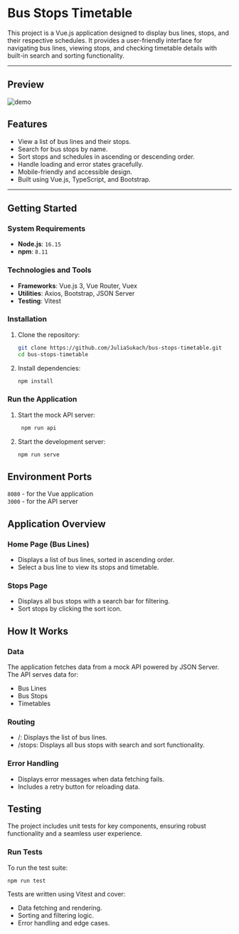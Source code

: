 # **Bus Stops Timetable**

This project is a Vue.js application designed to display bus lines, stops, and their respective schedules. It provides a user-friendly interface for navigating bus lines, viewing stops, and checking timetable details with built-in search and sorting functionality.

---

## Preview 
![demo](https://github.com/user-attachments/assets/a60250fc-1a2f-4818-822f-e0c0986e7d67)


## **Features**
- View a list of bus lines and their stops.
- Search for bus stops by name.
- Sort stops and schedules in ascending or descending order.
- Handle loading and error states gracefully.
- Mobile-friendly and accessible design.
- Built using Vue.js, TypeScript, and Bootstrap.

---

## **Getting Started**

### **System Requirements**
- **Node.js**: `16.15`
- **npm**: `8.11`

### **Technologies and Tools**
- **Frameworks**: Vue.js 3, Vue Router, Vuex
- **Utilities**: Axios, Bootstrap, JSON Server
- **Testing**: Vitest

### **Installation**
1. Clone the repository:
   ```bash
   git clone https://github.com/JuliaSukach/bus-stops-timetable.git
   cd bus-stops-timetable

2. Install dependencies:
    ```bash
    npm install

### **Run the Application**
1. Start the mock API server:
   ```bash
    npm run api

2. Start the development server:
    ```bash
    npm run serve

## Environment Ports
`8080` - for the Vue application <br/>
`3000` - for the API server

## **Application Overview**

### **Home Page (Bus Lines)**
- Displays a list of bus lines, sorted in ascending order.
- Select a bus line to view its stops and timetable.

### **Stops Page**
- Displays all bus stops with a search bar for filtering.
- Sort stops by clicking the sort icon.

## **How It Works**
### **Data**
The application fetches data from a mock API powered by JSON Server. The API serves data for:
- Bus Lines
- Bus Stops
- Timetables
### **Routing**
- /: Displays the list of bus lines.
- /stops: Displays all bus stops with search and sort functionality.
### **Error Handling**
- Displays error messages when data fetching fails.
- Includes a retry button for reloading data.

## **Testing**
The project includes unit tests for key components, ensuring robust functionality and a seamless user experience.

### **Run Tests**
To run the test suite:

    npm run test

Tests are written using Vitest and cover:

- Data fetching and rendering.
- Sorting and filtering logic.
- Error handling and edge cases.
